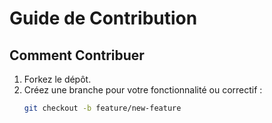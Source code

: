 # Guide de Contribution

## Comment Contribuer
1. Forkez le dépôt.
2. Créez une branche pour votre fonctionnalité ou correctif :
   ```bash
   git checkout -b feature/new-feature
